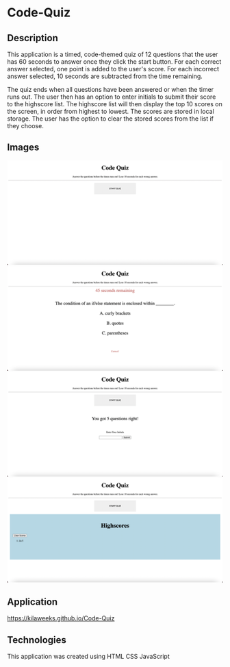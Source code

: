 # Code-Quiz

## Description

This application is a timed, code-themed quiz of 12 questions that the user has 60 seconds to answer once they click the start button. For each correct answer selected, one point is added to the user's score. For each incorrect answer selected, 10 seconds are subtracted from the time remaining. 

The quiz ends when all questions have been answered or when the timer runs out. The user then has an option to enter initials to submit their score to the highscore list. The highscore list will then display the top 10 scores on the screen, in order from highest to lowest. The scores are stored in local storage. The user has the option to clear the stored scores from the list if they choose.  


## Images

![ScreenShot](./assets/img/screenshot1.png)
![ScreenShot](./assets/img/screenshot2.png)
![ScreenShot](./assets/img/screenshot3.png)
![ScreenShot](./assets/img/screenshot4.png)


## Application

https://kilaweeks.github.io/Code-Quiz


## Technologies

This application was created using 
HTML
CSS
JavaScript